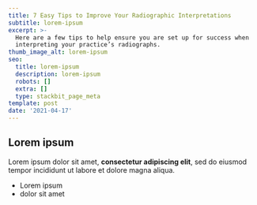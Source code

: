 ```yaml
---
title: 7 Easy Tips to Improve Your Radiographic Interpretations
subtitle: lorem-ipsum
excerpt: >-
  Here are a few tips to help ensure you are set up for success when
  interpreting your practice’s radiographs.
thumb_image_alt: lorem-ipsum
seo:
  title: lorem-ipsum
  description: lorem-ipsum
  robots: []
  extra: []
  type: stackbit_page_meta
template: post
date: '2021-04-17'
---
```

## Lorem ipsum

Lorem ipsum dolor sit amet, **consectetur adipiscing elit**, sed do eiusmod tempor incididunt ut labore et dolore magna aliqua.

- Lorem ipsum
- dolor sit amet